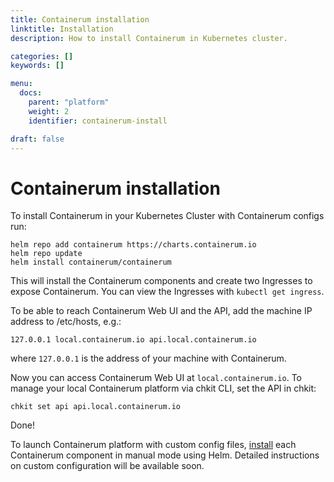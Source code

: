 ```yaml
---
title: Containerum installation
linktitle: Installation
description: How to install Containerum in Kubernetes cluster.

categories: []
keywords: []

menu:
  docs:
    parent: "platform"
    weight: 2
    identifier: containerum-install

draft: false
---
```



# Containerum installation

To install Containerum in your Kubernetes Cluster with Containerum configs run:

```
helm repo add containerum https://charts.containerum.io
helm repo update
helm install containerum/containerum
```

This will install the Containerum components and create two Ingresses to expose Containerum. You can view the Ingresses with `kubectl get ingress`.

 To be able to reach Containerum Web UI and the API, add the machine IP address to /etc/hosts, e.g.:

 ```
 127.0.0.1 local.containerum.io api.local.containerum.io
 ```
 where ```127.0.0.1``` is the address of your machine with Containerum.

 Now you can access Containerum Web UI at ```local.containerum.io```. To manage your local Containerum platform via chkit CLI, set the API in chkit:
 ```
 chkit set api api.local.containerum.io
 ```

 Done!

 To launch Containerum platform with custom config files, [install](/platform/components/) each Containerum component in manual mode using Helm. Detailed instructions on custom configuration will be available soon.
